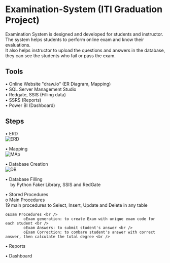 # Examination-System (ITI Graduation Project)
Examination System is designed and developed for students and instructor. The system helps students to perform online exam and know their evaluations.<br /> 
It also helps instructor to upload the questions and answers in the database, they can see the students who fail or pass the exam.

## Tools
•   Online Website "draw.io" (ER Diagram, Mapping) <br />
•	SQL Server Management Studio <br />
•	Redgate, SSIS (Filling data) <br />
•	SSRS (Reports) <br />
•	Power BI (Dashboard) <br />

## Steps
•	ERD <br />
![ERD](https://user-images.githubusercontent.com/57462948/227804406-bbbc2d70-c929-48eb-9fa8-52ca26e90075.png)

•	Mapping <br />
![MAp](https://user-images.githubusercontent.com/57462948/227804526-4d47eb0a-0ef7-4ff2-8e85-c396796b8136.png)

•	Database Creation <br />
![DB](https://user-images.githubusercontent.com/57462948/227788838-e0ae2988-cc78-4c2c-9d7e-03bf2da3db39.png)

•	Database Filling <br />
  &nbsp; &nbsp;    by Python Faker Library, SSIS and RedGate <br />

•	Stored Procedures <br />
    o	Main Procedures <br />
            19 main procedures to Select, Insert, Update and Delete in any table<br />

    oExam Procedures <br /> 
            oExam generation: to create Exam with unique exam code for each student <br />
            oExam Answers: to submit student's answer <br />
            oExam Correction: to combare student's answer with correct answer, then calculate the total degree <br />

•	Reports <br />

•	Dashboard <br />
